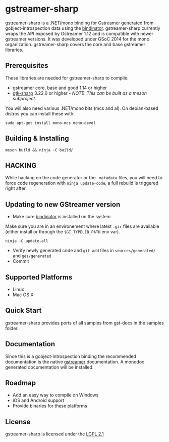 gstreamer-sharp
=========

gstreamer-sharp is a .NET/mono binding for Gstreamer
generated from gobject-introspection data using the [bindinator].
gstreamer-sharp currently wraps the API exposed by Gstreamer 1.12
and is compatible with newer gstreamer versions. It was developed
under GSoC 2014 for the mono organization. gstreamer-sharp covers
the core and base gstreamer libraries.

Prerequisites
----
These libraries are needed for gstreamer-sharp to compile:
* gstreamer core, base and good 1.14 or higher
* [gtk-sharp] 3.22.0 or higher - *NOTE: This can be built as a meson subproject.*

You will also need various .NET/mono bits (mcs and al). On debian-based distros
you can install these with:

    sudo apt-get install mono-mcs mono-devel

Building & Installing
----

    meson build && ninja -C build/

HACKING
-------

While hacking on the code generator or the `.metadata` files, you will
need to force code regeneration with `ninja update-code`, a full rebuild
is triggered right after.

Updating to new GStreamer version
--------------------------------

* Make sure [bindinator] is installed on the system

Make sure you are in an environement where latest `.gir` files are available (either install
or through the `$GI_TYPELIB_PATH` env var).

    ninja -C update-all

* Verify newly generated code and `git add` files in `sources/generated/` and `ges/generated`
* Commit

Supported Platforms
----
* Linux
* Mac OS X

Quick Start
----
gstreamer-sharp provides ports of all samples from gst-docs in the samples folder.

Documentation
----

Since this is a gobject-introspection binding the recommended documentation is
the native [gstreamer] documentation. A monodoc generated documentation will be installed.

Roadmap
----
* Add an easy way to compile on Windows
* iOS and Android support
* Provide binaries for these platforms

License
----
gstreamer-sharp is licensed under the [LGPL 2.1](https://www.gnu.org/licenses/lgpl-2.1.html)

[bindinator]:https://github.com/GLibSharp/bindinator
[gtk-sharp]:https://github.com/GLibSharp/GtkSharp
[gstreamer]: http://gstreamer.freedesktop.org/data/doc/gstreamer/head/gstreamer/html/
